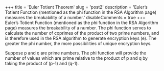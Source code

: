 +++
title = 'Euler Totient Theorem'
slug = 'post2'
description = 'Euler’s Totient Function (mentioned as the phi function in the RSA Algorithm page) measures the breakability of a number.'
disableComments = true
+++
Euler’s Totient Function (mentioned as the phi function in the RSA Algorithm page) measures the breakability of a number. The phi function serves to calculate the number of coprimes of the product of two prime numbers, and is therefore used in the RSA algorithm to generate encryption keys (e). The greater the phi number, the more possibilities of unique encryption keys. 

Suppose p and q are prime numbers. The phi function will provide the number of values which are prime relative to the product of p and q by taking the product of (p-1) and (q-1). 


